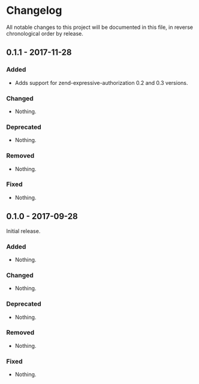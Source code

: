 # Changelog

All notable changes to this project will be documented in this file, in reverse chronological order by release.

## 0.1.1 - 2017-11-28

### Added

- Adds support for zend-expressive-authorization 0.2 and 0.3 versions.

### Changed

- Nothing.

### Deprecated

- Nothing.

### Removed

- Nothing.

### Fixed

- Nothing.

## 0.1.0 - 2017-09-28

Initial release.

### Added

- Nothing.

### Changed

- Nothing.

### Deprecated

- Nothing.

### Removed

- Nothing.

### Fixed

- Nothing.
